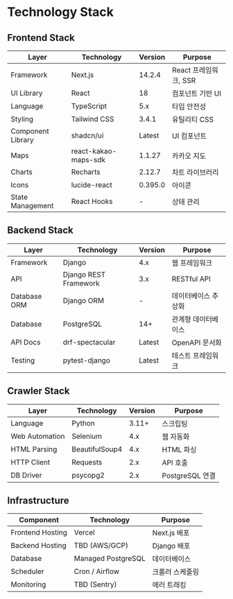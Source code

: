 # Technology Stack

## Frontend Stack

| Layer | Technology | Version | Purpose |
|-------|-----------|---------|---------|
| Framework | Next.js | 14.2.4 | React 프레임워크, SSR |
| UI Library | React | 18 | 컴포넌트 기반 UI |
| Language | TypeScript | 5.x | 타입 안전성 |
| Styling | Tailwind CSS | 3.4.1 | 유틸리티 CSS |
| Component Library | shadcn/ui | Latest | UI 컴포넌트 |
| Maps | react-kakao-maps-sdk | 1.1.27 | 카카오 지도 |
| Charts | Recharts | 2.12.7 | 차트 라이브러리 |
| Icons | lucide-react | 0.395.0 | 아이콘 |
| State Management | React Hooks | - | 상태 관리 |

## Backend Stack

| Layer | Technology | Version | Purpose |
|-------|-----------|---------|---------|
| Framework | Django | 4.x | 웹 프레임워크 |
| API | Django REST Framework | 3.x | RESTful API |
| Database ORM | Django ORM | - | 데이터베이스 추상화 |
| Database | PostgreSQL | 14+ | 관계형 데이터베이스 |
| API Docs | drf-spectacular | Latest | OpenAPI 문서화 |
| Testing | pytest-django | Latest | 테스트 프레임워크 |

## Crawler Stack

| Layer | Technology | Version | Purpose |
|-------|-----------|---------|---------|
| Language | Python | 3.11+ | 스크립팅 |
| Web Automation | Selenium | 4.x | 웹 자동화 |
| HTML Parsing | BeautifulSoup4 | 4.x | HTML 파싱 |
| HTTP Client | Requests | 2.x | API 호출 |
| DB Driver | psycopg2 | 2.x | PostgreSQL 연결 |

## Infrastructure

| Component | Technology | Purpose |
|-----------|-----------|---------|
| Frontend Hosting | Vercel | Next.js 배포 |
| Backend Hosting | TBD (AWS/GCP) | Django 배포 |
| Database | Managed PostgreSQL | 데이터베이스 |
| Scheduler | Cron / Airflow | 크롤러 스케줄링 |
| Monitoring | TBD (Sentry) | 에러 트래킹 |
